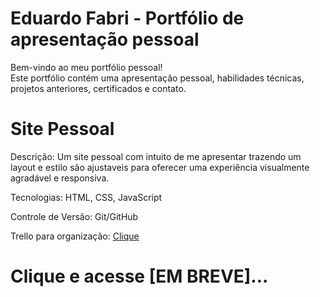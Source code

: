 # Eduardo Fabri - Portfólio de apresentação pessoal
Bem-vindo ao meu portfólio pessoal!<br>
Este portfólio contém uma apresentação pessoal, habilidades técnicas, projetos anteriores, certificados e contato.

# Site Pessoal
Descrição: Um site pessoal com intuito de me apresentar trazendo um layout e estilo são ajustaveis para oferecer uma experiência visualmente agradável e responsiva.<br>

Tecnologias: HTML, CSS, JavaScript<br>

Controle de Versão: Git/GitHub<br>

Trello para organização: <a href='https://trello.com/invite/b/67853e2556781dfc3682ab5b/ATTIe55342e235cfa5d1b328b21c7baa65b8F7F38DE5/portfolio-pessoal'>Clique</a>

# Clique e acesse [EM BREVE]...
